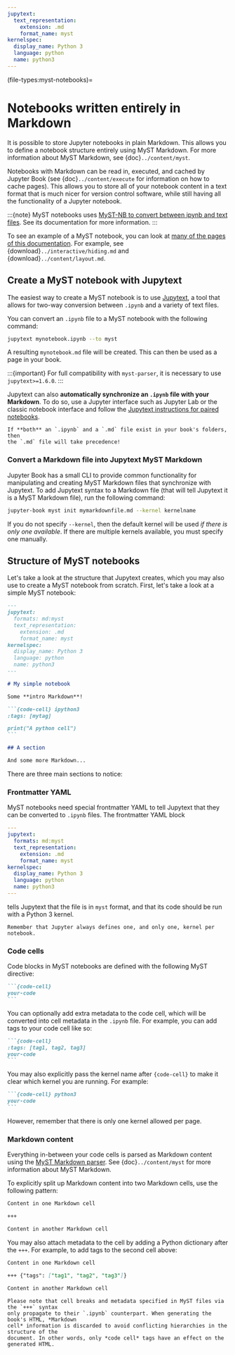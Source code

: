 ```yaml
---
jupytext:
  text_representation:
    extension: .md
    format_name: myst
kernelspec:
  display_name: Python 3
  language: python
  name: python3
---
```


(file-types:myst-notebooks)=
# Notebooks written entirely in Markdown

It is possible to store Jupyter notebooks in plain Markdown. This allows you
to define a notebook structure entirely using MyST Markdown. For more information
about MyST Markdown, see {doc}`../content/myst`.

Notebooks with Markdown can be read in, executed, and cached by Jupyter Book (see {doc}`../content/execute` for information on how to cache pages).
This allows you to store all of your notebook content in a text format that is much nicer for version control software, while still having all the functionality of a Jupyter notebook.

:::{note}
MyST notebooks uses [MyST-NB to convert between ipynb and text files](myst-nb:index).
See its documentation for more information.
:::

To see an example of a MyST notebook, you can look at
[many of the pages of this documentation](https://github.com/executablebooks/jupyter-book/tree/master/docs).
For example, see {download}`../interactive/hiding.md` and {download}`../content/layout.md`.

## Create a MyST notebook with Jupytext

The easiest way to create a MyST notebook is to use [Jupytext](https://jupytext.readthedocs.io), a tool
that allows for two-way conversion between `.ipynb` and a variety of text files.

You can convert an `.ipynb` file to a MyST notebook with the following command:

```bash
jupytext mynotebook.ipynb --to myst
```

A resulting `mynotebook.md` file will be created.
This can then be used as a page in your book.

:::{important}
For full compatibility with `myst-parser`, it is necessary to use `jupytext>=1.6.0`.
:::

Jupytext can also **automatically synchronize an `.ipynb` file with your Markdown**.
To do so, use a Jupyter interface such as Jupyter Lab or the classic notebook interface
and follow the [Jupytext instructions for paired notebooks](https://jupytext.readthedocs.io/en/latest/paired-notebooks.html).

```{margin} Markdown takes precedence
If **both** an `.ipynb` and a `.md` file exist in your book's folders, then
the `.md` file will take precedence!
```

### Convert a Markdown file into Jupytext MyST Markdown

Jupyter Book has a small CLI to provide common functionality for manipulating and
creating MyST Markdown files that synchronize with Jupytext. To add Jupytext syntax
to a Markdown file (that will tell Jupytext it is a MyST Markdown file), run the
following command:

```bash
jupyter-book myst init mymarkdownfile.md --kernel kernelname
```

If you do not specify `--kernel`, then the default kernel will be used *if there is
only one available*. If there are multiple kernels available, you must specify one
manually.

## Structure of MyST notebooks

Let's take a look at the structure that Jupytext creates, which you may also use
to create a MyST notebook from scratch. First, let's take a look at a simple MyST notebook:

````md
---
jupytext:
  formats: md:myst
  text_representation:
    extension: .md
    format_name: myst
kernelspec:
  display_name: Python 3
  language: python
  name: python3
---

# My simple notebook

Some **intro Markdown**!

```{code-cell} ipython3
:tags: [mytag]

print("A python cell")
```

## A section

And some more Markdown...
````

There are three main sections to notice:

### Frontmatter YAML

MyST notebooks need special frontmatter YAML to tell Jupytext that they
can be converted to `.ipynb` files. The frontmatter YAML block

```yaml
---
jupytext:
  formats: md:myst
  text_representation:
    extension: .md
    format_name: myst
kernelspec:
  display_name: Python 3
  language: python
  name: python3
---
```

tells Jupytext that the file is in `myst` format, and that its code should
be run with a Python 3 kernel.

```{margin}
Remember that Jupyter always defines one, and only one, kernel per notebook.
```

### Code cells

Code blocks in MyST notebooks are defined with the following MyST directive:

````md
```{code-cell}
your-code
```
````

You can optionally add extra metadata to the code cell, which will be converted
into cell metadata in the `.ipynb` file. For example, you can add tags to your code
cell like so:

````md
```{code-cell}
:tags: [tag1, tag2, tag3]
your-code
```
````

You may also explicitly pass the kernel name after `{code-cell}` to make it clear which
kernel you are running. For example:

````md
```{code-cell} python3
your-code
```
````

However, remember that there is only one kernel allowed per page.

### Markdown content

Everything in-between your code cells is parsed as Markdown content using the
[MyST Markdown parser](https://myst-parser.readthedocs.io/). See {doc}`../content/myst` for
more information about MyST Markdown.

To explicitly split up Markdown content into two Markdown cells, use the following
pattern:

```md
Content in one Markdown cell

+++

Content in another Markdown cell
```

You may also attach metadata to the cell by adding a Python dictionary after the `+++`.
For example, to add tags to the second cell above:

```md
Content in one Markdown cell

+++ {"tags": ["tag1", "tag2", "tag3"]}

Content in another Markdown cell
```

```{warning}
Please note that cell breaks and metadata specified in MyST files via the `+++` syntax
only propagate to their `.ipynb` counterpart. When generating the book's HTML, *Markdown
cell* information is discarded to avoid conflicting hierarchies in the structure of the
document. In other words, only *code cell* tags have an effect on the generated HTML.
```

